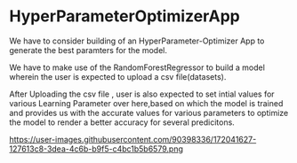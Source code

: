 # HyperParameterOptimizerApp
We have to consider building of an HyperParameter-Optimizer App to generate the best paramters for the model.

We have to make use of the RandomForestRegressor to build a model wherein the user is expected to upload a csv file(datasets).

After Uploading the csv file , user is also expected to set intial values for various Learning Parameter over here,based on which the model is trained and provides us with the accurate values for various parameters to optimize the model to render a better accuracy for several predicitons.

https://user-images.githubusercontent.com/90398336/172041627-127613c8-3dea-4c6b-b9f5-c4bc1b5b6579.png
